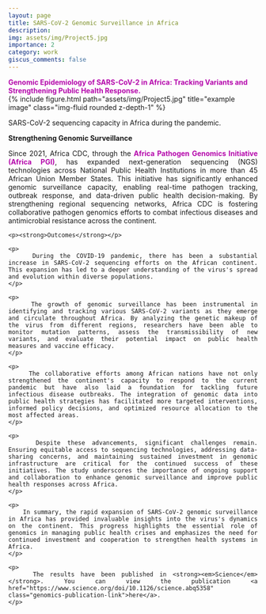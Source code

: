```yaml
---
layout: page
title: SARS-CoV-2 Genomic Surveillance in Africa
description:
img: assets/img/Project5.jpg
importance: 2
category: work
giscus_comments: false
---
```

<style>
  /* Color definitions for both modes */
  :root {
    --genomics-link-color: #B509AC; /* Purple for light mode */
  }

  [data-theme="dark"] {
    --genomics-link-color: #4682b4; /* Steel blue for dark mode */
  }

  /* Style for genomics project links (bold) */
  .genomics-project-link {
    color: var(--genomics-link-color);
    font-weight: bold;
    text-decoration: none;
  }
  .genomics-project-link:hover {
    text-decoration: underline;
  }

  /* Style for publication links */
  .genomics-publication-link {
    color: var(--genomics-link-color);
    font-weight: bold;
    text-decoration: none;
  }
  .genomics-publication-link:hover {
    text-decoration: underline;
  }
</style>

<a href="https://nextstrain.org/groups/africa-cdc" class="genomics-project-link">
    Genomic Epidemiology of SARS-CoV-2 in Africa: Tracking Variants and Strengthening Public Health Response.
</a>

<div class="row">
    <div class="col-sm mt-3 mt-md-0">
        {% include figure.html path="assets/img/Project5.jpg" title="example image" class="img-fluid rounded z-depth-1" %}
    </div>
</div>
<div class="caption" style="text-align: justify;">
    <p>
        SARS-CoV-2 sequencing capacity in Africa during the pandemic.
    </p>
    <p>
        <strong>Strengthening Genomic Surveillance</strong>
    </p>
    <p>
        Since 2021, Africa CDC, through the <a href="https://africacdc.org/institutes/ipg/" class="genomics-project-link">Africa Pathogen Genomics Initiative (Africa PGI)</a>, has expanded next-generation sequencing (NGS) technologies across National Public Health Institutions in more than 45 African Union Member States. This initiative has significantly enhanced genomic surveillance capacity, enabling real-time pathogen tracking, outbreak response, and data-driven public health decision-making. By strengthening regional sequencing networks, Africa CDC is fostering collaborative pathogen genomics efforts to combat infectious diseases and antimicrobial resistance across the continent.
    </p>

    <p><strong>Outcomes</strong></p>

    <p>
        During the COVID-19 pandemic, there has been a substantial increase in SARS-CoV-2 sequencing efforts on the African continent. This expansion has led to a deeper understanding of the virus's spread and evolution within diverse populations.
    </p>

    <p>
        The growth of genomic surveillance has been instrumental in identifying and tracking various SARS-CoV-2 variants as they emerge and circulate throughout Africa. By analyzing the genetic makeup of the virus from different regions, researchers have been able to monitor mutation patterns, assess the transmissibility of new variants, and evaluate their potential impact on public health measures and vaccine efficacy.
    </p>

    <p>
        The collaborative efforts among African nations have not only strengthened the continent's capacity to respond to the current pandemic but have also laid a foundation for tackling future infectious disease outbreaks. The integration of genomic data into public health strategies has facilitated more targeted interventions, informed policy decisions, and optimized resource allocation to the most affected areas.
    </p>

    <p>
        Despite these advancements, significant challenges remain. Ensuring equitable access to sequencing technologies, addressing data-sharing concerns, and maintaining sustained investment in genomic infrastructure are critical for the continued success of these initiatives. The study underscores the importance of ongoing support and collaboration to enhance genomic surveillance and improve public health responses across Africa.
    </p>

    <p>
        In summary, the rapid expansion of SARS-CoV-2 genomic surveillance in Africa has provided invaluable insights into the virus's dynamics on the continent. This progress highlights the essential role of genomics in managing public health crises and emphasizes the need for continued investment and cooperation to strengthen health systems in Africa.
    </p>

    <p>
        The results have been published in <strong><em>Science</em></strong>. You can view the publication <a href="https://www.science.org/doi/10.1126/science.abq5358" class="genomics-publication-link">here</a>.
    </p>
</div>
